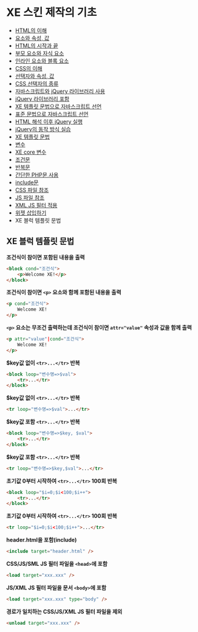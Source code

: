 # XE 스킨 제작의 기초

- [HTML의 이해](../../01_understand_html)
 - [요소와 속성, 값](../../01_understand_html/element_attribute_and_value)
 - [HTML의 시작과 끝](../../01_understand_html/start_and_end_of_html)
 - [부모 요소와 자식 요소](../../01_understand_html/parent_and_child_element)
 - [인라인 요소와 블록 요소](../../01_understand_html/inline_and_block_element)
- [CSS의 이해](../../02_understand_css)
 - [선택자와 속성, 값](../../02_understand_css/selector_attribute_and_value)
 - [CSS 선택자의 종류](../../02_understand_css/type_of_selector)
- [자바스크립트와 jQuery 라이브러리 사용](../../03_use_javascript_and_jquery)
 - [jQuery 라이브러리 포함](../../03_use_javascript_and_jquery/include_jquery)
 - [XE 템플릿 문법으로 자바스크립트 선언](../../03_use_javascript_and_jquery/init_javascript_with_template_grammar)
 - [표준 문법으로 자바스크립트 선언](../../03_use_javascript_and_jquery/init_javascript_with_standard_grammar)
 - [HTML 해석 이후 jQuery 실행](../../03_use_javascript_and_jquery/run_jquery_after_html_loading)
 - [jQuery의 동작 방식 실습](../../03_use_javascript_and_jquery/practice_jquery)
- [XE 템플릿 문법](../)
 - [변수](../variables)
 - [XE core 변수](../variables_of_xe_core)
 - [조건문](../condition_grammar)
 - [반복문](../loop_grammar)
 - [간단한 PHP문 사용](../use_php_grammar)
 - [include문](../include_grammar)
 - [CSS 파일 참조](../css_reference)
 - [JS 파일 참조](../js_reference)
 - [XML JS 필터 적용](../use_xml_js_filter)
 - [위젯 삽입하기](../include_widget)
 - XE 블럭 템플릿 문법

## XE 블럭 템플릿 문법

**조건식이 참이면 포함된 내용을 출력**

```html
<block cond="조건식">
    <p>Welcome XE!</p>
</block>
```

**조건식이 참이면 `<p>` 요소와 함께 포함된 내용을 출력**

```html
<p cond="조건식">
    Welcome XE!
</p>
```

**`<p>` 요소는 무조건 출력하는데 조건식이 참이면 `attr="value"` 속성과 값을 함께 출력**

```html
<p attr="value"|cond="조건식">
    Welcome XE!
</p>
```

**$key값 없이 `<tr>...</tr>` 반복**

```html
<block loop="변수명=>$val">
    <tr>...</tr>
</block>
```

**$key값 없이 `<tr>...</tr>` 반복**

```html
<tr loop="변수명=>$val">...</tr>
```

**$key값 포함 `<tr>...</tr>` 반복**

```html
<block loop="변수명=>$key, $val">
    <tr>...</tr>
</block>
```

**$key값 포함 `<tr>...</tr>` 반복**

```html
<tr loop="변수명=>$key,$val">...</tr>
```

**초기값 0부터 시작하여 `<tr>...</tr>` 100회 반복**

```html
<block loop="$i=0;$i<100;$i++">
    <tr>...</tr>
</block>
```

**초기값 0부터 시작하여 `<tr>...</tr>` 100회 반복**

```html
<tr loop="$i=0;$i<100;$i++">...</tr>
```

**header.html을 포함(include)**

```html
<include target="header.html" />
```

**CSS/JS/SML JS 필터 파일을 `<head>`에 포함**

```html
<load target="xxx.xxx" />
```

**JS/XML JS 필터 파일을 문서 `<body>`에 포함**

```html
<load target="xxx.xxx" type="body" />
```

**경로가 일치하는 CSS/JS/XML JS 필터 파일을 제외**

```html
<unload target="xxx.xxx" />
```
